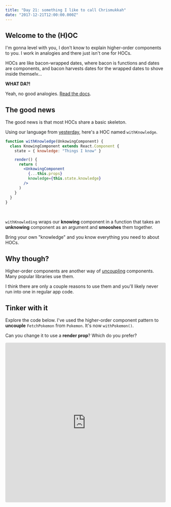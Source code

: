 ```yaml
---
title: "Day 21: something I like to call Chrismukkah"
date: "2017-12-21T12:00:00.000Z"
---
```


<div class="measure">

## Welcome to the (H)OC

I'm gonna level with you, I don't know to explain higher-order components to you.
I work in analogies and there just isn't one for HOCs.

HOCs are like bacon-wrapped dates, where bacon is functions and dates are components, and bacon harvests dates for the wrapped dates to shove inside themselv...

**WHAT DA?!**

Yeah, no good analogies. [Read the docs](https://reactjs.org/docs/higher-order-components.html).

## The good news

The good news is that most HOCs share a basic skeleton.

Using our language from [yesterday](/2017/20),
here's a HOC named `withKnowledge`.

<style>
  .short-code code { line-height: 1em }
</style>

<div class="short-code">

```jsx
function withKnowledge(UnkowingComponent) {
  class KnowingComponent extends React.Component {
    state = { knowledge: "Things I know" }

    render() {
      return (
        <UnkowingComponent
          {...this.props}
          knowledge={this.state.knowledge}
        />
      )
    }
  }
}
```
<br />

`withKnowleding` wraps our **knowing** component in a function that takes an **unknowing** component as an argument and **smooshes** them together.

Bring your own "knowledge" and you know everything you need to about HOCs.

## Why though?

Higher-order components are another way of [uncoupling](/2017/18) components.
Many popular libraries use them.

I think there are only a couple reasons to use them and you'll likely never run into one in regular app code.
</div>

## Tinker with it

Explore the code below.
I've used the higher-order component pattern to **uncouple** `FetchPokemon` from `Pokemon`.
It's now `withPokemon()`.

Can you change it to use a **render prop**?
Which do you prefer?

</div>

<iframe src="https://codesandbox.io/embed/1q7mqxlqj3" style="width:100%; height:500px; border:0; border-radius: 4px; overflow:hidden;" sandbox="allow-modals allow-forms allow-popups allow-scripts allow-same-origin"></iframe>